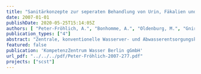 ```yaml
---
title: "Sanitärkonzepte zur seperaten Behandlung von Urin, Fäkalien und Grauwasser (SCST) - Layman Report"
date: 2007-01-01
publishDate: 2020-05-25T15:14:05Z
authors: [ "Peter-Fröhlich, A.", "Bonhomme, A.", "Oldenburg, M.", "Gnirß, R.", "Lesjean, B." ]
publication_types: ["4"]
abstract: "Zentrale, konventionelle Wasserver- und Abwasserentsorgungskonzepte, in industrialisierten Ländern seit Jahrzehnten entwickelt und angewandt, sind aufgrund hoher Kosten, hohen Wasserverbrauches und geringer Wiederverwendung von Nährstoffen nicht hinreichend nachhaltig, insbesondere nicht für den Einsatz in Entwicklungsländer. Zielvorstellungen der nachhaltigen Konzepte sind eine weitgehende Wiederverwendung des gereinigten Abwassers, sowie der Nährstoffe, verbunden mit einem geringeren Energiebedarf bzw. einer Produktion von Energie. Alternative Konzepte und Techniken stehen bereits seit einiger Zeit zur Verfügung und werden auch angewendet, dennoch sind weitere Entwicklungen und Plausibilitätsprüfungen erforderlich. Aus diesem Grund hat das Kompetenzzentrum Wasser Berlin (KWB) zusammen mit den Berliner Wasserbetrieben (BWB) und Veolia Water ein entsprechendes EUDemonstrationsprojekt (Sanitation Concepts for Separate Treatment (SCST)) durchgeführt. Hierbei wurden zwei unterschiedliche Sanitärkonzepte in Gebäuden der BWB auf dem Gelände des Klärwerks Stahnsdorf erprobt. Ziel dieses Projektes war es zu erproben, ob diese neuen Sanitärkonzepte sowohl in ökologischer als auch in ökonomischer Hinsicht signifikante Vorteile gegenüber den konventionellen Sanitärsystemen mit Schwemmkanalistation und Kläranlage (end-ofpipe- system) bieten."
featured: false
publication: 'KompetenzZentrum Wasser Berlin gGmbH'
url_pdf: "../../../pdf/Peter-Fröhlich-2007-277.pdf"
projects: ["scst"]
---
```


